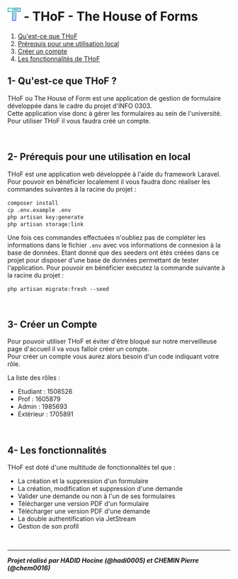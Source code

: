 
# **![alt text](public/img/logo.png) - THoF - The House of Forms**

1. [Qu'est-ce que THoF](#chapitre1)
2. [Prérequis pour une utilisation local](#chapitre2)
3. [Créer un compte](#chapitre3)
4. [Les fonctionnalités de THoF](#chapitre4)

<a id="chapitre1"></a>

## **1- Qu'est-ce que THoF ?**
THoF ou The House of Form est une application de gestion de formulaire développée dans le cadre du projet d'INFO 0303.  
Cette application vise donc à gérer les formulaires au sein de l'université.
Pour utiliser THoF il vous faudra créé un compte.

<br>
<a id="chapitre2"></a>

## **2- Prérequis pour une utilisation en local**
THoF est une application web développée à l'aide du framework Laravel. Pour pouvoir en bénéficier localement il vous faudra donc réaliser les commandes suivantes à la racine du projet :   
```
composer install
cp .env.example .env
php artisan key:generate
php artisan storage:link
```
Une fois ces commandes effectuées n'oubliez pas de compléter les informations dans le fichier ``.env`` avec vos informations de connexion à la base de données. 
Etant donné que des seeders ont étés créées dans ce projet pour disposer d'une base de données permettant de tester l'application. Pour pouvoir en bénéficier exécutez la commande suivante à la racine du projet :
```
php artisan migrate:fresh --seed
```

<br>
<a id="chapitre3"></a>

## **3- Créer un Compte**
Pour pouvoir utiliser THoF et éviter d'être bloqué sur notre merveilleuse page d'accueil il va vous falloir créer un compte.    
Pour créer un compte vous aurez alors besoin d'un code indiquant votre rôle.
<br>

La liste des rôles :    
- Etudiant : 1508526
- Prof : 1605879
- Admin : 1985693
- Extérieur : 1705891

<br>
<a id="chapitre4"></a>

## **4- Les fonctionnalités**
THoF est doté d'une multitude de fonctionnalités tel que :
- La création et la suppression d'un formulaire
- La création, modification et suppression d'une demande
- Valider une demande ou non à l'un de ses formulaires
- Télécharger une version PDF d'un formulaire
- Télécharger une version PDF d'une demande
- La double authentification via JetStream
- Gestion de son profil
<br>

---
***Projet réalisé par HADID Hocine (@hadi0005) et CHEMIN Pierre (@chem0016)***

